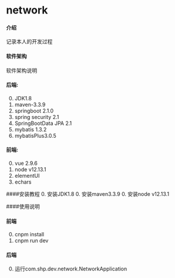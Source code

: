 # network

#### 介绍
记录本人的开发过程

#### 软件架构
软件架构说明

#### 后端:
0. JDK1.8
0. maven-3.3.9
0. springboot 2.1.0
0. spring security 2.1
0. SpringBootData JPA 2.1
0. mybatis 1.3.2
0. mybatisPlus3.0.5

#### 前端:
0. vue 2.9.6
0. node v12.13.1
0. elementUI
0. echars

####安装教程
0.  安装JDK1.8
0.  安装maven3.3.9
0.  安装node v12.13.1

####使用说明
#### 前端
0.  cnpm install
0.  cnpm run dev

#### 后端
0. 运行com.shp.dev.network.NetworkApplication




